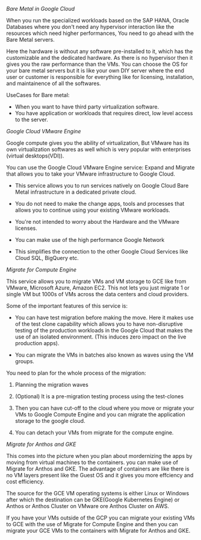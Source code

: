 *Bare Metal in Google Cloud*

When you run the specialized workloads based on the SAP HANA, Oracle Databases where you don't need any hypervisor interaction like the resources which need higher performances, You need to go ahead with the Bare Metal servers.

Here the hardware is without any software pre-installed to it, which has the customizable and the dedicated hardware. As there is no hypervisor then it gives you the raw performance than the VMs. You can choose the OS for your bare metal servers but it is like your own DIY server where the end user or customer is responsible for everything like for licensing, installation, and maintainence of all the softwares.

UseCases for Bare metal:

- When you want to have third party virtualization software.
- You have application or workloads that requires direct, low level access to the server.

*Google Cloud VMware Engine*

Google compute gives you the ability of virtualization, But VMware has its own virtualization softwares as well which is very popular with enterprises (virtual desktops(VDI)).

You can use the Google Cloud VMware Engine service: Expand and Migrate that allows you to take your VMware infrastructure to Google Cloud.

- This service allows you to run services natively on Google Cloud Bare Metal infrastructure in a dedicated private cloud.

- You do not need to make the change apps, tools and processes that allows you to continue using your existing VMware workloads.

- You're not intended to worry about the Hardware and the VMware licenses.

- You can make use of the high performance Google Network

- This simplifies the connection to the other Google Cloud Services like Cloud SQL, BigQuery etc.

*Migrate for Compute Engine*

This service allows you to migrate VMs and VM storage to GCE like from VMware, Microsoft Azure, Amazon EC2. This not lets you just migrate 1 or single VM but 1000s of VMs across the data centers and cloud providers.

Some of the important features of this service is:

- You can have test migration before making the move. Here it makes use of the test clone capability which allows you to have non-disruptive testing of the production workloads in the Google Cloud that makes the use of an isolated environment. (This induces zero impact on the live production apps).

- You can migrate the VMs in batches also known as waves using the VM groups.

You need to plan for the whole process of the migration:

1. Planning the migration waves

2. (Optional) It is a pre-migration testing process using the test-clones

3. Then you can have cut-off to the cloud where you move or migrate your VMs to Google Compute Engine and you can migrate the application storage to the google cloud.

4. You can detach your VMs from migrate for the compute engine.

*Migrate for Anthos and GKE*

This comes into the picture when you plan about mordernizing the apps by moving from virtual machines to the containers. you can make use of Migrate for Anthos and GKE. The advantage of containers are like there is no VM layers present like the Guest OS and it gives you more effciency and cost efficiency.

The source for the GCE VM operating systems is either Linux or Windows after which the destination can be GKE(Google Kubernetes Engine) or Anthos or Anthos Cluster on VMware ore Anthos Cluster on AWS.

If you have your VMs outside of the GCP you can migrate your existing VMs to GCE with the use of Migrate for Compute Engine and then you can migrate your GCE VMs to the containers with Migrate for Anthos and GKE.